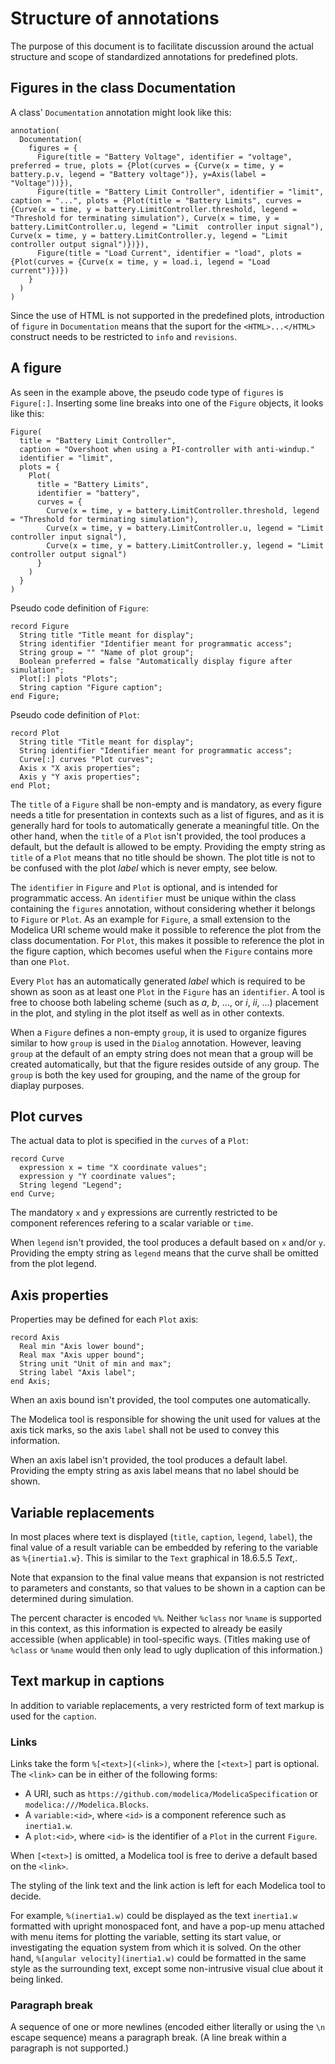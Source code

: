 # Structure of annotations
The purpose of this document is to facilitate discussion around the actual structure and scope of standardized annotations for predefined plots.

## Figures in the class Documentation
A class' `Documentation` annotation might look like this:

```
annotation(
  Documentation(
    figures = {
      Figure(title = "Battery Voltage", identifier = "voltage", preferred = true, plots = {Plot(curves = {Curve(x = time, y = battery.p.v, legend = "Battery voltage")}, y=Axis(label = "Voltage"))}),
      Figure(title = "Battery Limit Controller", identifier = "limit", caption = "...", plots = {Plot(title = "Battery Limits", curves = {Curve(x = time, y = battery.LimitController.threshold, legend = "Threshold for terminating simulation"), Curve(x = time, y = battery.LimitController.u, legend = "Limit  controller input signal"), Curve(x = time, y = battery.LimitController.y, legend = "Limit controller output signal")})}),
      Figure(title = "Load Current", identifier = "load", plots = {Plot(curves = {Curve(x = time, y = load.i, legend = "Load current")})})
    }
  )
)
```

Since the use of HTML is not supported in the predefined plots, introduction of `figure` in `Documentation` means that the suport for the `<HTML>...</HTML>` construct needs to be restricted to `info` and `revisions`.

## A figure
As seen in the example above, the pseudo code type of `figures` is `Figure[:]`.  Inserting some line breaks into one of the `Figure` objects, it looks like this:
```
Figure(
  title = "Battery Limit Controller",
  caption = "Overshoot when using a PI-controller with anti-windup."
  identifier = "limit",
  plots = {
    Plot(
      title = "Battery Limits",
      identifier = "battery",
      curves = {
        Curve(x = time, y = battery.LimitController.threshold, legend = "Threshold for terminating simulation"),
        Curve(x = time, y = battery.LimitController.u, legend = "Limit controller input signal"),
        Curve(x = time, y = battery.LimitController.y, legend = "Limit controller output signal")
      }
    )
  }
)
```

Pseudo code definition of `Figure`:
```
record Figure
  String title "Title meant for display";
  String identifier "Identifier meant for programmatic access";
  String group = "" "Name of plot group";
  Boolean preferred = false "Automatically display figure after simulation";
  Plot[:] plots "Plots";
  String caption "Figure caption";
end Figure;
```

Pseudo code definition of `Plot`:
```
record Plot
  String title "Title meant for display";
  String identifier "Identifier meant for programmatic access";
  Curve[:] curves "Plot curves";
  Axis x "X axis properties";
  Axis y "Y axis properties";
end Plot;
```

The `title` of a `Figure` shall be non-empty and is mandatory, as every figure needs a title for presentation in contexts such as a list of figures, and as it is generally hard for tools to automatically generate a meaningful title.  On the other hand, when the `title` of a `Plot` isn't provided, the tool produces a default, but the default is allowed to be empty.  Providing the empty string as `title` of a `Plot` means that no title should be shown.  The plot title is not to be confused with the plot _label_ which is never empty, see below.

The `identifier` in `Figure` and `Plot` is optional, and is intended for programmatic access.  An `identifier` must be unique within the class containing the `figures` annotation, without considering whether it belongs to `Figure` or `Plot`.  As an example for `Figure`, a small extension to the Modelica URI scheme would make it possible to reference the plot from the class documentation.  For `Plot`, this makes it possible to reference the plot in the figure caption, which becomes useful when the `Figure` contains more than one `Plot`.

Every `Plot` has an automatically generated _label_ which is required to be shown as soon as at least one `Plot` in the `Figure` has an `identifier`.  A tool is free to choose both labeling scheme (such as _a_, _b_, …, or _i_, _ii_, …) placement in the plot, and styling in the plot itself as well as in other contexts.

When a `Figure` defines a non-empty `group`, it is used to organize figures similar to how `group` is used in the `Dialog` annotation.  However, leaving `group` at the default of an empty string does not mean that a group will be created automatically, but that the figure resides outside of any group.  The `group` is both the key used for grouping, and the name of the group for diaplay purposes.

## Plot curves
The actual data to plot is specified in the `curves` of a `Plot`:
```
record Curve
  expression x = time "X coordinate values";
  expression y "Y coordinate values";
  String legend "Legend";
end Curve;
```

The mandatory `x` and `y` expressions are currently restricted to be component references refering to a scalar variable or `time`.

When `legend` isn't provided, the tool produces a default based on `x` and/or `y`.  Providing the empty string as `legend` means that the curve shall be omitted from the plot legend.

## Axis properties
Properties may be defined for each `Plot` axis:
```
record Axis
  Real min "Axis lower bound";
  Real max "Axis upper bound";
  String unit "Unit of min and max";
  String label "Axis label";
end Axis;
```

When an axis bound isn't provided, the tool computes one automatically.

The Modelica tool is responsible for showing the unit used for values at the axis tick marks, so the axis `label` shall not be used to convey this information.

When an axis label isn't provided, the tool produces a default label.  Providing the empty string as axis label means that no label should be shown.

## Variable replacements
In most places where text is displayed (`title`, `caption`, `legend`, `label`), the final value of a result variable can be embedded by refering to the variable as `%{inertia1.w}`.  This is similar to the `Text` graphical in 18.6.5.5 _Text_,.

Note that expansion to the final value means that expansion is not restricted to parameters and constants, so that values to be shown in a caption can be determined during simulation.

The percent character is encoded `%%`.  Neither `%class` nor `%name` is supported in this context, as this information is expected to already be easily accessible (when applicable) in tool-specific ways.  (Titles making use of `%class` or `%name` would then only lead to ugly duplication of this information.)

## Text markup in captions
In addition to variable replacements, a very restricted form of text markup is used for the `caption`.

### Links
Links take the form `%[<text>](<link>)`, where the `[<text>]` part is optional.  The `<link>` can be in either of the following forms:
- A URI, such as `https://github.com/modelica/ModelicaSpecification` or `modelica:///Modelica.Blocks`.
- A `variable:<id>`, where `<id>` is a component reference such as `inertia1.w`.
- A `plot:<id>`, where `<id>` is the identifier of a `Plot` in the current `Figure`.

When `[<text>]` is omitted, a Modelica tool is free to derive a default based on the `<link>`.

The styling of the link text and the link action is left for each Modelica tool to decide.

For example, `%(inertia1.w)` could be displayed as the text `inertia1.w` formatted with upright monospaced font, and have a pop-up menu attached with menu items for plotting the variable, setting its start value, or investigating the equation system from which it is solved.  On the other hand, `%[angular velocity](inertia1.w)` could be formatted in the same style as the surrounding text, except some non-intrusive visual clue about it being linked.

### Paragraph break
A sequence of one or more newlines (encoded either literally or using the `\n` escape sequence) means a paragraph break.  (A line break within a paragraph is not supported.)
